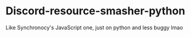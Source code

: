 # Discord-resource-smasher-python
Like Synchronocy's JavaScript one, just on python and less buggy lmao
